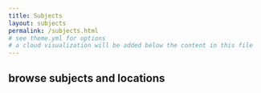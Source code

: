 ```yaml
---
title: Subjects
layout: subjects
permalink: /subjects.html
# see theme.yml for options
# a cloud visualization will be added below the content in this file
---
```


## browse subjects and locations
